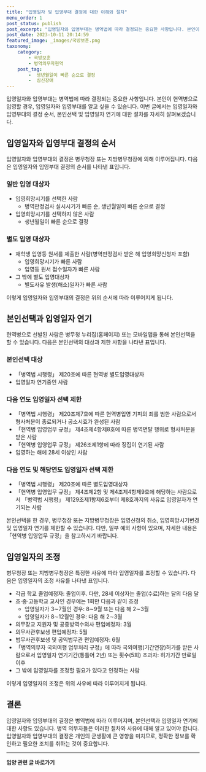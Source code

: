 ```yaml
---
title: "입영일자 및 입영부대 결정에 대한 이해와 절차"
menu_order: 1
post_status: publish
post_excerpt: "입영일자와 입영부대는 병역법에 따라 결정되는 중요한 사항입니다. 본인이 현역병으로 입영할 경우, 입영일자와 입영부대를 알고 싶을 수 있습니다. 이번 글에서는 입영일자와 입영부대의 결정 순서, 본인선택 및 입영일자 연기에 대한 절차를 자세히 살펴보겠습니다."
post_date: 2023-10-11 20:14:59
featured_image: _images/국방보훈.png
taxonomy:
    category:
        - 국방보훈
        - 병역의무자현역
    post_tag:
        -  생년월일이 빠른 순으로 결정
        -  심신장애
---
```



입영일자와 입영부대는 병역법에 따라 결정되는 중요한 사항입니다. 본인이 현역병으로 입영할 경우, 입영일자와 입영부대를 알고 싶을 수 있습니다. 이번 글에서는 입영일자와 입영부대의 결정 순서, 본인선택 및 입영일자 연기에 대한 절차를 자세히 살펴보겠습니다.

## 입영일자와 입영부대 결정의 순서

입영일자와 입영부대의 결정은 병무청장 또는 지방병무청장에 의해 이루어집니다. 다음은 입영일자와 입영부대 결정의 순서를 나타낸 표입니다.

### 일반 입영 대상자
- 입영희망시기를 선택한 사람
  - 병역판정검사 실시시기가 빠른 순, 생년월일이 빠른 순으로 결정
- 입영희망시기를 선택하지 않은 사람
  - 생년월일이 빠른 순으로 결정

### 별도 입영 대상자
- 재학생 입영등 원서를 제출한 사람(병역판정검사 받은 해 입영희망신청자 포함)
  - 입영희망시기가 빠른 사람
  - 입영등 원서 접수일자가 빠른 사람
- 그 밖에 별도 입영대상자
  - 별도사유 발생(해소)일자가 빠른 사람

이렇게 입영일자와 입영부대의 결정은 위의 순서에 따라 이루어지게 됩니다.

## 본인선택과 입영일자 연기

현역병으로 선발된 사람은 병무청 누리집(홈페이지) 또는 모바일앱을 통해 본인선택을 할 수 있습니다. 다음은 본인선택의 대상과 제한 사항을 나타낸 표입니다.

### 본인선택 대상
- 「병역법 시행령」 제20조에 따른 현역병 별도입영대상자
- 입영일자 연기중인 사람

### 다음 연도 입영일자 선택 제한
- 「병역법 시행령」 제20조제7호에 따른 현역병입영 기피의 죄를 범한 사람으로서 형사처분이 종료되거나 공소시효가 완성된 사람
- 「현역병 입영업무 규정」 제4조제4항제8호에 따른 병역면탈 행위로 형사처분을 받은 사람
- 「현역병 입영업무 규정」 제26조제1항에 따라 징집이 연기된 사람
- 입영하는 해에 28세 이상인 사람

### 다음 연도 및 해당연도 입영일자 선택 제한
- 「병역법 시행령」 제20조에 따른 별도입영대상자
- 「현역병 입영업무 규정」 제4조제2항 및 제4조제4항제9호에 해당하는 사람으로서 「병역법 시행령」 제129조제1항제6호부터 제8호까지의 사유로 입영일자가 연기되는 사람

본인선택을 한 경우, 병무청장 또는 지방병무청장은 입영신청의 취소, 입영희망시기변경 및 입영일자 연기를 제한할 수 있습니다. 다만, 일부 예외 사항이 있으며, 자세한 내용은 「현역병 입영업무 규정」을 참고하시기 바랍니다.

## 입영일자의 조정

병무청장 또는 지방병무청장은 특정한 사유에 따라 입영일자를 조정할 수 있습니다. 다음은 입영일자의 조정 사유를 나타낸 표입니다.

- 각급 학교 졸업예정자: 졸업이후. 다만, 28세 이상자는 졸업(수료)하는 달의 다음 달
- 초·중·고등학교 교사인 경우에는 1회만 다음과 같이 조정
  - 입영일자가 3∼7월인 경우: 8∼9월 또는 다음 해 2∼3월
  - 입영일자가 8∼12월인 경우: 다음 해 2∼3월
- 의무장교 지원자 및 공중방역수의사 편입예정자: 3월
- 의무사관후보생 편입예정자: 5월
- 법무사관후보생 및 공익법무관 편입예정자: 6월
- 「병역의무자 국외여행 업무처리 규정」에 따라 국외여행(기간연장)허가를 받은 사람으로서 입영일자 연기기간(통틀어 2년) 또는 횟수(5회) 초과자: 허가기간 만료일 이후
- 그 밖에 입영일자를 조정할 필요가 있다고 인정하는 사람

이렇게 입영일자의 조정은 위의 사유에 따라 이루어지게 됩니다.

## 결론


입영일자와 입영부대의 결정은 병역법에 따라 이루어지며, 본인선택과 입영일자 연기에 대한 사항도 있습니다. 병역 의무자들은 이러한 절차와 사유에 대해 알고 있어야 합니다. 입영일자와 입영부대의 결정은 개인의 군생활에 큰 영향을 미치므로, 정확한 정보를 확인하고 필요한 조치를 취하는 것이 중요합니다.
<!-- wp:separator -->
<hr class="wp-block-separator has-alpha-channel-opacity"/>
<!-- /wp:separator -->

<!-- wp:group {"backgroundColor":"base","layout":{"type":"constrained"}} -->
<div class="wp-block-group has-base-background-color has-background"><!-- wp:paragraph {"align":"center","fontSize":"medium"} -->
<p class="has-text-align-center has-large-font-size"><strong>입양 관련 글 바로가기</strong></p>
<!-- /wp:paragraph -->


<!-- wp:latest-posts
{"categories":[{"id":1407,"count":19,"description":"","link":"https://uknowlaw.com/category/%ec%9e%85%ec%96%91/","name":"입양","slug":"입양","taxonomy":"category","parent":0,"meta":[],"_links":{"self":[{"href":"https://uknowlaw.com/wp-json/wp/v2/categories/1407"}],"collection":[{"href":"https://uknowlaw.com/wp-json/wp/v2/categories"}],"about":[{"href":"https://uknowlaw.com/wp-json/wp/v2/taxonomies/category"}],"wp:post_type":[{"href":"https://uknowlaw.com/wp-json/wp/v2/posts?categories=1407"}],"curies":[{"name":"wp","href":"https://api.w.org/{rel}","templated":true}]}}],"postsToShow":100,"excerptLength":28,"postLayout":"grid","columns":2,"featuredImageAlign":"left","featuredImageSizeSlug":"large","fontSize":"small"} /--></div>
<!-- /wp:group -->